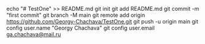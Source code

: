 echo "# TestOne" >> README.md
git init
git add README.md
git commit -m "first commit"
git branch -M main
git remote add origin https://github.com/Georgy-Chachava/TestOne.git
git push -u origin main
git config user.name "Georgy Chachava"
git config user.email ga.chachava@mail.ru
